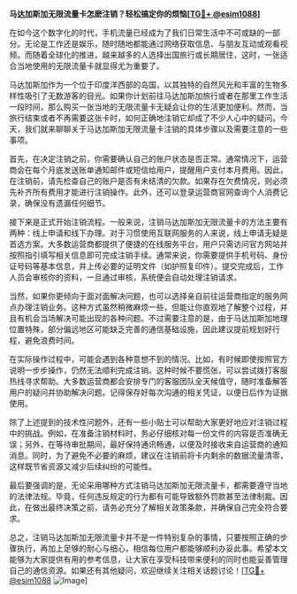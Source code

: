 **马达加斯加无限流量卡怎麽注销？轻松搞定你的烦恼[[TG💪+ @esim1088](https://t.me/s/esim1088)]**

在如今这个数字化的时代，手机流量已经成为了我们日常生活中不可或缺的一部分。无论是工作还是娱乐，随时随地都能通过网络获取信息、与朋友互动或观看视频。而随着全球化的推进，越来越多的人选择出国旅行或长期居住，这时，一张适合当地使用的无限流量卡就显得尤为重要了。

马达加斯加作为一个位于印度洋西部的岛国，以其独特的自然风光和丰富的生物多样性吸引了无数游客的目光。如果你计划前往马达加斯加旅行或者在那里工作生活一段时间，那么购买一张当地的无限流量卡无疑会让你的生活更加便利。然而，当旅行结束或者不再需要这张卡时，如何正确地注销它却成了不少人心中的疑问。今天，我们就来聊聊关于马达加斯加无限流量卡注销的具体步骤以及需要注意的一些事项。

首先，在决定注销之前，你需要确认自己的账户状态是否正常。通常情况下，运营商会在每个月底发送账单通知邮件或短信给用户，提醒用户支付本月费用。因此，在注销前，请先检查自己的账户是否有未结清的欠款。如果存在欠费情况，则必须先补齐所有费用才能进行注销操作。此外，还可以登录运营商官网查询个人消费记录，确保没有遗漏任何细节。

接下来是正式开始注销流程。一般来说，注销马达加斯加无限流量卡的方法主要有两种：线上申请和线下办理。对于习惯使用互联网服务的人来说，线上申请无疑是首选方案。大多数运营商都提供了便捷的在线服务平台，用户只需访问官方网站并按照指引填写相关信息即可完成注销手续。通常来说，你需要提供手机号码、身份证号码等基本信息，并上传必要的证明文件（如护照复印件）。提交完成后，工作人员会审核你的资料，一旦通过审核，系统便会自动处理注销请求。

当然，如果你更倾向于面对面解决问题，也可以选择亲自前往运营商指定的服务网点办理注销业务。这种方式虽然稍微麻烦一些，但能让你直观地了解整个过程，并且有机会当场解决可能出现的各种问题。不过需要注意的是，由于马达加斯加地理位置特殊，部分偏远地区可能缺乏完善的通信基础设施，因此建议提前规划好行程，避免浪费时间。

在实际操作过程中，可能会遇到各种意想不到的情况。比如，有时候即使按照官方说明一步步操作，仍然无法顺利完成注销。这种时候不要慌张，可以尝试拨打客服热线寻求帮助。大多数运营商都会安排专门的客服团队全天候值守，随时准备解答用户的疑问并协助解决问题。记得保存好每次沟通的相关凭证，以便日后作为证据使用。

除了上述提到的技术性问题外，还有一些小贴士可以帮助大家更好地应对注销过程中的挑战。例如，在准备注销材料时，务必仔细核对每一份文件的内容是否准确无误；另外，在等待审批期间，最好保持通讯畅通，以便及时接收来自运营商的通知消息。同时，为了避免不必要的麻烦，建议在注销前将卡内剩余的数据流量清零，这样既节省资源又减少后续纠纷的可能性。

最后要强调的是，无论采用哪种方式注销马达加斯加无限流量卡，都需要遵守当地的法律法规。毕竟，任何违反规定的行为都有可能导致额外罚款甚至法律制裁。因此，在做出最终决策之前，请务必充分了解相关政策条款，并确保自己完全符合要求。

总之，注销马达加斯加无限流量卡并不是一件特别复杂的事情，只要按照正确的步骤执行，再加上足够的耐心与细心，相信每位用户都能够顺利办妥此事。希望本文能够为大家提供有用的参考信息，让大家在享受科技带来便利的同时也能妥善管理自己的通信资源。如果还有其他疑问，欢迎继续关注相关话题讨论！[[TG💪+ @esim1088](https://t.me/s/esim1088) ![Image](https://i.postimg.cc/4NQfJmqS/Snipaste-2025-05-13-00-14-12.png)]